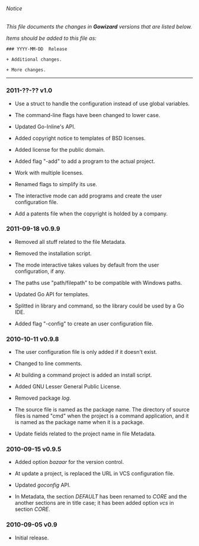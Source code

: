 ###### Notice

*This file documents the changes in **Gowizard** versions that are listed below.*

*Items should be added to this file as:*

	### YYYY-MM-DD  Release

	+ Additional changes.

	+ More changes.

* * *

### 2011-??-??  v1.0

+ Use a struct to handle the configuration instead of use global variables.

+ The command-line flags have been changed to lower case.

+ Updated Go-Inline's API.

+ Added copyright notice to templates of BSD licenses.

+ Added license for the public domain.

+ Added flag "-add" to add a program to the actual project.

+ Work with multiple licenses.

+ Renamed flags to simplify its use.

+ The interactive mode can add programs and create the user configuration file.

+ Add a patents file when the copyright is holded by a company.


### 2011-09-18  v0.9.9

+ Removed all stuff related to the file Metadata.

+ Removed the installation script.

+ The mode interactive takes values by default from the user configuration, if
any.

+ The paths use "path/filepath" to be compatible with Windows paths.

+ Updated Go API for templates.

+ Splitted in library and command, so the library could be used by a Go IDE.

+ Added flag "-config" to create an user configuration file.


### 2010-10-11  v0.9.8

+ The user configuration file is only added if it doesn't exist.

+ Changed to line comments.

+ At building a command project is added an install script.

+ Added GNU Lesser General Public License.

+ Removed package *log*.

+ The source file is named as the package name. The directory of source files is
named "cmd" when the project is a command application, and it is named as the
package name when it is a package.

+ Update fields related to the project name in file Metadata.


### 2010-09-15  v0.9.5

+ Added option *bazaar* for the version control.

+ At update a project, is replaced the URL in VCS configuration file.

+ Updated *goconfig* API.

+ In Metadata, the section *DEFAULT* has been renamed to *CORE* and the another
sections are in title case; it has been added option *vcs* in section *CORE*.


### 2010-09-05  v0.9

+ Initial release.

